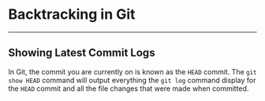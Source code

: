 # Backtracking in Git
---

## Showing Latest Commit Logs 
In Git, the commit you are currently on is known as the `HEAD` commit. The `git show HEAD` command 
will output everything the `git log` command display for the `HEAD` commit and all the file changes 
that were made when committed. 

